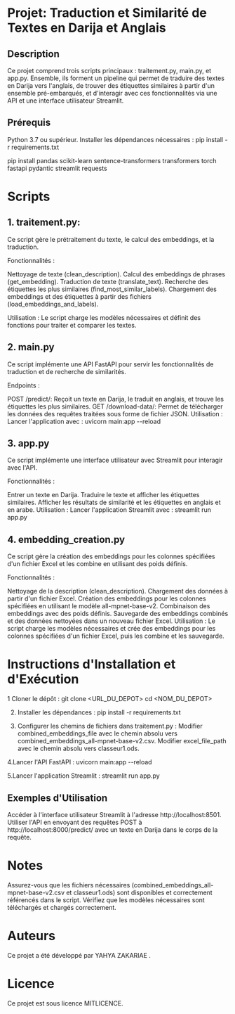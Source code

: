 # Projet: Traduction et Similarité de Textes en Darija et Anglais


 
## Description

Ce projet comprend trois scripts principaux : traitement.py, main.py, et app.py. Ensemble, ils forment un pipeline qui permet de traduire des textes en Darija vers l'anglais, de trouver des étiquettes similaires à partir d'un ensemble pré-embarqués, et d'interagir avec ces fonctionnalités via une API et une interface utilisateur Streamlit.



## Prérequis
 
Python 3.7 ou supérieur.
Installer les dépendances nécessaires :
pip install -r requirements.txt

pip install pandas scikit-learn sentence-transformers transformers torch fastapi pydantic streamlit requests

# Scripts
 
##  1. traitement.py:
Ce script gère le prétraitement du texte, le calcul des embeddings, et la traduction.

  Fonctionnalités :

Nettoyage de texte (clean_description).
Calcul des embeddings de phrases (get_embedding).
Traduction de texte (translate_text).
Recherche des étiquettes les plus similaires (find_most_similar_labels).
Chargement des embeddings et des étiquettes à partir des fichiers (load_embeddings_and_labels).


  Utilisation :
Le script charge les modèles nécessaires et définit des fonctions pour traiter et comparer les textes.


##  2. main.py
Ce script implémente une API FastAPI pour servir les fonctionnalités de traduction et de recherche de similarités.

Endpoints :

POST /predict/: Reçoit un texte en Darija, le traduit en anglais, et trouve les étiquettes les plus similaires.
GET /download-data/: Permet de télécharger les données des requêtes traitées sous forme de fichier JSON.
Utilisation :
Lancer l'application avec :
uvicorn main:app --reload

##  3. app.py
Ce script implémente une interface utilisateur avec Streamlit pour interagir avec l'API.

Fonctionnalités :

Entrer un texte en Darija.
Traduire le texte et afficher les étiquettes similaires.
Afficher les résultats de similarité et les étiquettes en anglais et en arabe.
Utilisation :
Lancer l'application Streamlit avec :
streamlit run app.py
##  4. embedding_creation.py
Ce script gère la création des embeddings pour les colonnes spécifiées d'un fichier Excel et les combine en utilisant des poids définis.

Fonctionnalités :

Nettoyage de la description (clean_description).
Chargement des données à partir d'un fichier Excel.
Création des embeddings pour les colonnes spécifiées en utilisant le modèle all-mpnet-base-v2.
Combinaison des embeddings avec des poids définis.
Sauvegarde des embeddings combinés et des données nettoyées dans un nouveau fichier Excel.
Utilisation :
Le script charge les modèles nécessaires et crée des embeddings pour les colonnes spécifiées d'un fichier Excel, puis les combine et les sauvegarde.
#  Instructions d'Installation et d'Exécution
1 Cloner le dépôt : 
git clone <URL_DU_DEPOT>
cd <NOM_DU_DEPOT>

2. Installer les dépendances :
pip install -r requirements.txt

3. Configurer les chemins de fichiers dans traitement.py :
Modifier combined_embeddings_file avec le chemin absolu vers combined_embeddings_all-mpnet-base-v2.csv.
Modifier excel_file_path avec le chemin absolu vers classeur1.ods.

4.Lancer l'API FastAPI :
uvicorn main:app --reload

5.Lancer l'application Streamlit :
streamlit run app.py

## Exemples d'Utilisation
Accéder à l'interface utilisateur Streamlit à l'adresse http://localhost:8501.
Utiliser l'API en envoyant des requêtes POST à http://localhost:8000/predict/ avec un texte en Darija dans le corps de la requête.
# Notes
Assurez-vous que les fichiers nécessaires (combined_embeddings_all-mpnet-base-v2.csv et classeur1.ods) sont disponibles et correctement référencés dans le script.
Vérifiez que les modèles nécessaires sont téléchargés et chargés correctement.
# Auteurs
Ce projet a été développé par YAHYA ZAKARIAE .

# Licence
Ce projet est sous licence MITLICENCE.
